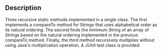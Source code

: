 ## Description
Three recursive static methods implemented in a single class. The first implements a compareTo method for Strings that uses alphabetical order as its natural ordering. The second finds the minimum String of an array of Strings based on the natural ordering implemented in the previous compareTo method. Finally, the third method recursively multiplies without using Java's multiplication operation. A JUnit test class is provided. 

